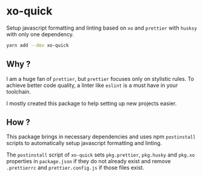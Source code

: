 # xo-quick

Setup javascript formatting and linting based on `xo` and `prettier` with `husksy` with only one dependency.

```bash
yarn add --dev xo-quick
```

## Why ?

I am a huge fan of `prettier`, but `prettier` focuses only on stylistic rules. To achieve better code quality, a linter like `eslint` is a must have in your toolchain.

I mostly created this package to help setting up new projects easier.

## How ?

This package brings in necessary dependencies and uses npm `postinstall` scripts to automatically setup javascript formatting and linting.

The `postinstall` script of `xo-quick` sets `pkg.prettier`, `pkg.husky` and `pkg.xo` properties in `package.json` if they do not already exist and remove `.prettierrc` and `prettier.config.js` if those files exist.

